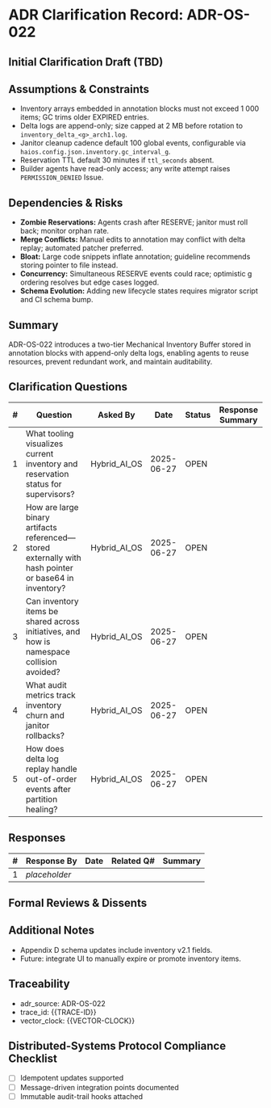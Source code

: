# ADR Clarification Record: ADR-OS-022

## Initial Clarification Draft (TBD)


## Assumptions & Constraints
- Inventory arrays embedded in annotation blocks must not exceed 1 000 items; GC trims older EXPIRED entries.
- Delta logs are append-only; size capped at 2 MB before rotation to `inventory_delta_<g>_arch1.log`.
- Janitor cleanup cadence default 100 global events, configurable via `haios.config.json.inventory.gc_interval_g`.
- Reservation TTL default 30 minutes if `ttl_seconds` absent.
- Builder agents have read-only access; any write attempt raises `PERMISSION_DENIED` Issue.

## Dependencies & Risks
- **Zombie Reservations:** Agents crash after RESERVE; janitor must roll back; monitor orphan rate.
- **Merge Conflicts:** Manual edits to annotation may conflict with delta replay; automated patcher preferred.
- **Bloat:** Large code snippets inflate annotation; guideline recommends storing pointer to file instead.
- **Concurrency:** Simultaneous RESERVE events could race; optimistic g ordering resolves but edge cases logged.
- **Schema Evolution:** Adding new lifecycle states requires migrator script and CI schema bump.

## Summary
ADR-OS-022 introduces a two-tier Mechanical Inventory Buffer stored in annotation blocks with append-only delta logs, enabling agents to reuse resources, prevent redundant work, and maintain auditability.

## Clarification Questions
| # | Question | Asked By | Date | Status | Response Summary |
|---|----------|----------|------|--------|------------------|
| 1 | What tooling visualizes current inventory and reservation status for supervisors? | Hybrid_AI_OS | 2025-06-27 | OPEN | |
| 2 | How are large binary artifacts referenced—stored externally with hash pointer or base64 in inventory? | Hybrid_AI_OS | 2025-06-27 | OPEN | |
| 3 | Can inventory items be shared across initiatives, and how is namespace collision avoided? | Hybrid_AI_OS | 2025-06-27 | OPEN | |
| 4 | What audit metrics track inventory churn and janitor rollbacks? | Hybrid_AI_OS | 2025-06-27 | OPEN | |
| 5 | How does delta log replay handle out-of-order events after partition healing? | Hybrid_AI_OS | 2025-06-27 | OPEN | |

## Responses
| # | Response By | Date | Related Q# | Summary |
|---|-------------|------|------------|---------|
| 1 | _placeholder_ | | | |

## Formal Reviews & Dissents
<!-- Capture formal approvals, objections, and alternative viewpoints here. -->


## Additional Notes
- Appendix D schema updates include inventory v2.1 fields.
- Future: integrate UI to manually expire or promote inventory items.

## Traceability
- adr_source: ADR-OS-022
- trace_id: {{TRACE-ID}}
- vector_clock: {{VECTOR-CLOCK}}

## Distributed-Systems Protocol Compliance Checklist
- [ ] Idempotent updates supported
- [ ] Message-driven integration points documented
- [ ] Immutable audit-trail hooks attached 
